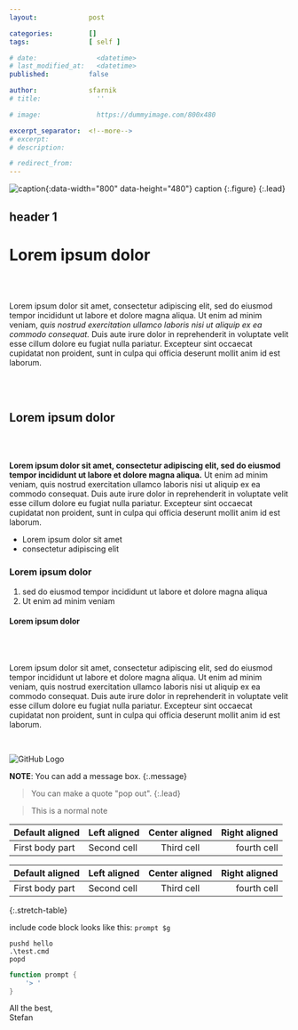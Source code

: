 ```yaml
---
layout:             post

categories:         []
tags:               [ self ]

# date:               <datetime>
# last_modified_at:   <datetime>
published:          false

author:             sfarnik
# title:              ''

# image:              https://dummyimage.com/800x480

excerpt_separator:  <!--more-->
# excerpt:
# description:

# redirect_from:
---
```


[comment]: # ( https://guides.github.com/features/mastering-markdown/ )

<script id="twitter-wjs" type="text/javascript" async defer src="//platform.twitter.com/widgets.js"></script>
<blockquote class="twitter-tweet" data-lang="en">
<a href="https://twitter.com/JenMsft/status/1033097444349759489"></a>
</blockquote>

![caption](https://dummyimage.com/wvga){:data-width="800" data-height="480"}
caption
{:.figure}
{:.lead}

## header 1

<h1>Lorem ipsum dolor</h1><br /><br />
<p>Lorem ipsum dolor sit amet, consectetur adipiscing elit, sed do eiusmod tempor incididunt ut labore et dolore magna aliqua. Ut enim ad minim veniam, <em>quis nostrud exercitation ullamco laboris nisi ut aliquip ex ea commodo consequat.</em> Duis aute irure dolor in reprehenderit in voluptate velit esse cillum dolore eu fugiat nulla pariatur. Excepteur sint occaecat cupidatat non proident, sunt in culpa qui officia deserunt mollit anim id est laborum.</p><br /><br />
<h2>Lorem ipsum dolor</h2><br /><br />

<!--more-->

<p><strong>Lorem ipsum dolor sit amet, consectetur adipiscing elit, sed do eiusmod tempor incididunt ut labore et dolore magna aliqua.</strong> Ut enim ad minim veniam, quis nostrud exercitation ullamco laboris nisi ut aliquip ex ea commodo consequat. Duis aute irure dolor in reprehenderit in voluptate velit esse cillum dolore eu fugiat nulla pariatur. Excepteur sint occaecat cupidatat non proident, sunt in culpa qui officia deserunt mollit anim id est laborum.</p><ul><li>Lorem ipsum dolor sit amet</li><li>consectetur adipiscing elit</li></ul><h3>Lorem ipsum dolor</h3><ol><li>sed do eiusmod tempor incididunt ut labore et dolore magna aliqua</li><li>Ut enim ad minim veniam</li></ol><h4>Lorem ipsum dolor</h4><br /><br />
<p>Lorem ipsum dolor sit amet, consectetur adipiscing elit, sed do eiusmod tempor incididunt ut labore et dolore magna aliqua. Ut enim ad minim veniam, quis nostrud exercitation ullamco laboris nisi ut aliquip ex ea commodo consequat. Duis aute irure dolor in reprehenderit in voluptate velit esse cillum dolore eu fugiat nulla pariatur. Excepteur sint occaecat cupidatat non proident, sunt in culpa qui officia deserunt mollit anim id est laborum.</p><br />

![GitHub Logo](https://guides.github.com/images/logo.png)

<span class="icon-github"></span>

**NOTE**: You can add a message box.
{:.message}

> You can make a quote "pop out".
{:.lead}

> This is a normal note

| Default aligned |Left aligned| Center aligned  | Right aligned  |
|-----------------|:-----------|:---------------:|---------------:|
| First body part |Second cell | Third cell      | fourth cell    |

| Default aligned |Left aligned| Center aligned  | Right aligned  |
|-----------------|:-----------|:---------------:|---------------:|
| First body part |Second cell | Third cell      | fourth cell    |
{:.stretch-table}

include code block looks like this: `prompt $g`

    pushd hello
    .\test.cmd
    popd

~~~ powershell
function prompt {
    '> '
}
~~~

All the best,<br/>Stefan

